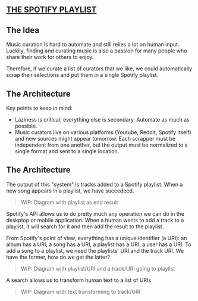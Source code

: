 ## [THE SPOTIFY PLAYLIST](https://open.spotify.com/playlist/6rag6XjWQKCEMxnWOEEVtS?si=s1aiweigRouRSVAMAXXTBA)

## The Idea

Music curation is hard to automate and still relies a lot on human input. Luckily, finding and curating music is also a passion for many people who share their work for others to enjoy.

Therefore, if we curate a list of curators that we like, we could automatically scrap their selections and put them in a single Spotify playlist.

## The Architecture

Key points to keep in mind:
* Laziness is critical; everything else is secondary. Automate as much as possible.
* Music curators live on various platforms (Youtube, Reddit, Spotify itself) and new sources might appear tomorrow. Each scrapper must be independent from one another, but the output must be normalized to a single format and sent to a single location.


## The Architecture

The output of this "system" is tracks added to a Spotify playlist. When a new song appears in a playlist, we have succedeed.

> WIP: Diagram with playlist as end result

Spotify's API allows us to do pretty much any operation we can do in the deskptop or mobile application. When a human wants to add a track to a playlist, it will search for it and then add the result to the playlist.

From Spotify's point of view, everything has a unique identifier (a URI): an album has a URI, a song has a URI, a playlist has a URI, a user has a URI. To add a song to a playlist, we need the playlists' URI and the track URI. We have the former, how do we get the latter?

> WIP: Diagram with playlist/URI and a track/URI going to playlist

A search allows us to transform human text to a list of URIs

> WIP: Diagram with text transforming to track/URI
